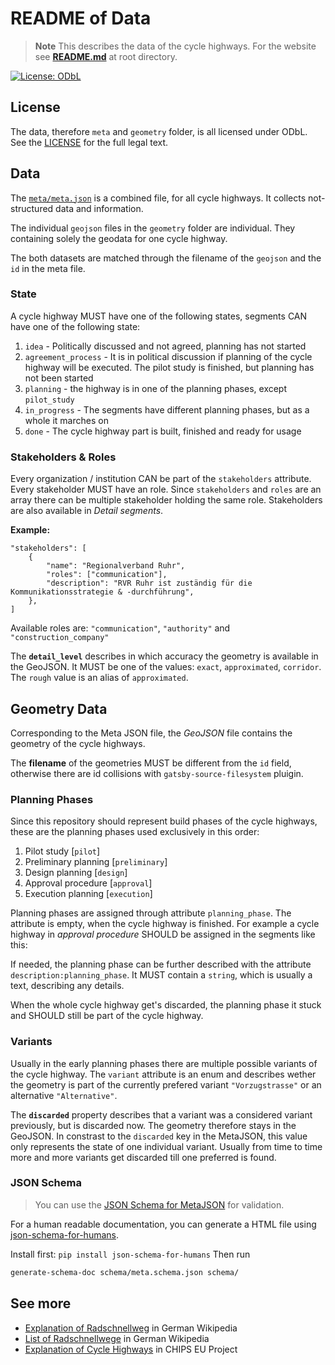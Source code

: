 # README of Data

> **Note** This describes the data of the cycle highways. For the website see [**README.md**](/README.md) at root directory.

[![License: ODbL](https://img.shields.io/badge/License-ODbL-brightgreen.svg)](https://opendatacommons.org/licenses/odbl/)

## License

The data, therefore `meta` and `geometry` folder, is all licensed under ODbL. See the [LICENSE](./LICENSE) for the full legal text.

## Data

The [`meta/meta.json`](./meta/meta.json) is a combined file, for all cycle highways. It collects not-structured data and information.

The individual `geojson` files in the `geometry` folder are individual. They containing solely the geodata for one cycle highway.

The both datasets are matched through the filename of the `geojson` and the `id` in the meta file.

### State

A cycle highway MUST have one of the following states, segments CAN have one of the following state:

1. `idea` - Politically discussed and not agreed, planning has not started
2. `agreement_process` - It is in political discussion if planning of the cycle highway will be executed. The pilot study is finished, but planning has not been started
3. `planning` - the highway is in one of the planning phases, except `pilot_study`
4. `in_progress` - The segments have different planning phases, but as a whole it marches on
5. `done` - The cycle highway part is built, finished and ready for usage

### Stakeholders & Roles

Every organization / institution CAN be part of the `stakeholders` attribute. Every stakeholder MUST have an role. Since `stakeholders` and `roles` are an array there can be multiple stakeholder holding the same role. Stakeholders are also available in _Detail segments_.

**Example:**

```jsonc
"stakeholders": [
    {
        "name": "Regionalverband Ruhr",
        "roles": ["communication"],
        "description": "RVR Ruhr ist zuständig für die Kommunikationsstrategie & -durchführung",
    },
]
```

Available roles are: `"communication"`, `"authority"` and `"construction_company"`

The **`detail_level`** describes in which accuracy the geometry is available in the GeoJSON. It MUST be one of the values: `exact`, `approximated`, `corridor`. The `rough` value is an alias of `approximated`.

## Geometry Data

Corresponding to the Meta JSON file, the _GeoJSON_ file contains the geometry of the cycle highways.

The **filename** of the geometries MUST be different from the `id` field, otherwise there are id collisions with `gatsby-source-filesystem` pluigin.

### Planning Phases

Since this repository should represent build phases of the cycle highways, these are the planning phases used exclusively in this order:

1. Pilot study [`pilot`]
2. Preliminary planning [`preliminary`]
3. Design planning [`design`]
4. Approval procedure [`approval`]
5. Execution planning [`execution`]

Planning phases are assigned through attribute `planning_phase`. The attribute is empty, when the cycle highway is finished. For example a cycle highway in _approval procedure_ SHOULD be assigned in the segments like this:

If needed, the planning phase can be further described with the attribute `description:planning_phase`. It MUST contain a `string`, which is usually a text, describing any details.

When the whole cycle highway get's discarded, the planning phase it stuck and SHOULD still be part of the cycle highway.

### Variants

Usually in the early planning phases there are multiple possible variants of the cycle highway. The `variant` attribute is an enum and describes wether the geometry is part of the currently prefered variant `"Vorzugstrasse"` or an alternative `"Alternative"`.

The **`discarded`** property describes that a variant was a considered variant previously, but is discarded now. The geometry therefore stays in the GeoJSON. In constrast to the `discarded` key in the MetaJSON, this value only represents the state of one individual variant. Usually from time to time more and more variants get discarded till one preferred is found.

### JSON Schema

> You can use the [JSON Schema for MetaJSON](schema/meta.schema.json) for validation.

For a human readable documentation, you can generate a HTML file using [json-schema-for-humans](https://pypi.org/project/json-schema-for-humans/).

Install first: `pip install json-schema-for-humans`
Then run

```sh
generate-schema-doc schema/meta.schema.json schema/
```

## See more

- [Explanation of Radschnellweg](https://de.wikipedia.org/wiki/Radschnellweg) in German Wikipedia
- [List of Radschnellwege](https://de.wikipedia.org/wiki/Liste_der_Radschnellverbindungen_in_Deutschland) in German Wikipedia
- [Explanation of Cycle Highways](https://cyclehighways.eu/about/what-is-a-cycle-highway.html) in CHIPS EU Project
